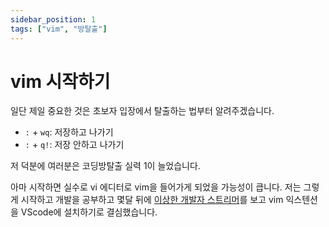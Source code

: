 ```yaml
---
sidebar_position: 1
tags: ["vim", "방탈출"]
---
```


# vim 시작하기

일단 제일 중요한 것은 초보자 입장에서 탈출하는 법부터 알려주겠습니다.

- `:` + `wq`: 저장하고 나가기
- `:` + `q!`: 저장 안하고 나가기

저 덕분에 여러분은 코딩방탈출 실력 1이 늘었습니다.

아마 시작하면 실수로 vi 에디터로 vim을 들어가게 되었을 가능성이 큽니다. 저는 그렇게 시작하고 개발을 공부하고 몇달 뒤에 [이상한 개발자 스트리머](https://www.youtube.com/watch?v=1UXHsCT18wE)를 보고 vim 익스텐션을 VScode에 설치하기로 결심했습니다.

